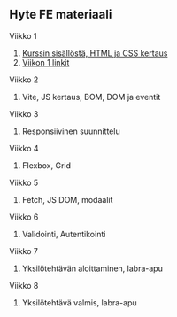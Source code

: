 ## Hyte FE materiaali

Viikko 1

1. [Kurssin sisällöstä, HTML ja CSS kertaus](01-kertaus.md)
2. [Viikon 1 linkit](01-linkkejä.md)

Viikko 2

1. Vite, JS kertaus, BOM, DOM ja eventit

Viikko 3

1. Responsiivinen suunnittelu

Viikko 4

1. Flexbox, Grid

Viikko 5

1. Fetch, JS DOM, modaalit

Viikko 6

1. Validointi, Autentikointi

Viikko 7

1. Yksilötehtävän aloittaminen, labra-apu

Viikko 8

1. Yksilötehtävä valmis, labra-apu
